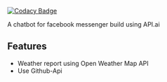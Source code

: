 [![Codacy Badge](https://api.codacy.com/project/badge/Grade/a61c319d6e8b477cbd3ac76bb769fae9)](https://www.codacy.com/app/mukulsaini/chatbot-node?utm_source=github.com&utm_medium=referral&utm_content=mukulsaini/chatbot-node&utm_campaign=badger)


A chatbot for facebook messenger build using API.ai
## Features 
* Weather report using Open Weather Map API
* Use Github-Api 

